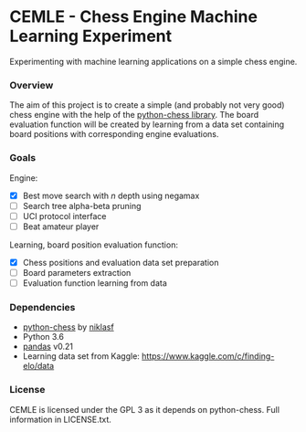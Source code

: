 # CEMLE - Chess Engine Machine Learning Experiment

Experimenting with machine learning applications on a simple chess engine.

### Overview

The aim of this project is to create a simple (and probably not very
good) chess engine with the help of the [python-chess library](https://github.com/niklasf/python-chess). 
The board evaluation function will be created by learning from a data set 
containing board positions with corresponding engine evaluations.

### Goals

Engine:
- [x] Best move search with _n_ depth using negamax
- [ ] Search tree alpha-beta pruning
- [ ] UCI protocol interface
- [ ] Beat amateur player

Learning, board position evaluation function:
- [x] Chess positions and evaluation data set preparation
- [ ] Board parameters extraction
- [ ] Evaluation function learning from data

### Dependencies

* [python-chess](https://github.com/niklasf/python-chess) by [niklasf](https://github.com/niklasf)
* Python 3.6
* [pandas](https://pandas.pydata.org/) v0.21
* Learning data set from Kaggle: https://www.kaggle.com/c/finding-elo/data

### License

CEMLE is licensed under the GPL 3 as it depends on python-chess. Full information in LICENSE.txt.
